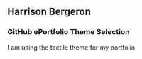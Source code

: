 ## Harrison Bergeron
### GitHub ePortfolio Theme Selection

I am using the tactile theme for my portfolio
